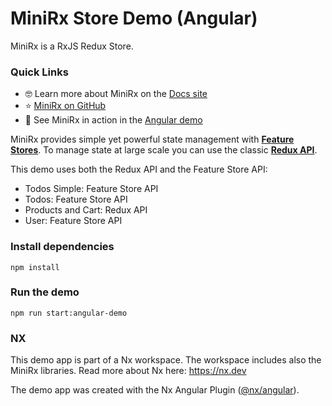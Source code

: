 # MiniRx Store Demo (Angular)

MiniRx is a RxJS Redux Store.

### Quick Links

-   🤓 Learn more about MiniRx on the [Docs site](https://mini-rx.io)
-   ⭐ [MiniRx on GitHub](https://github.com/spierala/mini-rx-store)
-   🚀 See MiniRx in action in the [Angular demo](https://angular-demo.mini-rx.io)

MiniRx provides simple yet powerful state management with **[Feature Stores](https://spierala.github.io/mini-rx-store/docs/fs-quick-start)**.
To manage state at large scale you can use the classic **[Redux API](https://spierala.github.io/mini-rx-store/docs/redux)**.

This demo uses both the Redux API and the Feature Store API:

-   Todos Simple: Feature Store API
-   Todos: Feature Store API
-   Products and Cart: Redux API
-   User: Feature Store API

### Install dependencies

`npm install`

### Run the demo

`npm run start:angular-demo`

### NX

This demo app is part of a Nx workspace. The workspace includes also the MiniRx libraries. Read more about Nx here: https://nx.dev

The demo app was created with the Nx Angular Plugin ([@nx/angular](https://nx.dev/packages/angular)).
